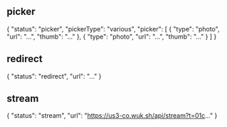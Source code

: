 
## picker

{
    "status": "picker",
    "pickerType": "various",
    "picker": [
        {
            "type": "photo",
            "url": "...",
            "thumb": "..."
        },
        {
            "type": "photo",
            "url": "...",
            "thumb": "..."
        }
    ]
}


## redirect

{
    "status": "redirect",
    "url": "..."
}


## stream
<!-- for youtube, tiktok, twich etc... -->
{
    "status": "stream",
    "url": "https://us3-co.wuk.sh/api/stream?t=01c..."
}